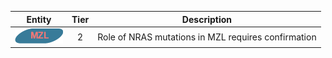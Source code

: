 |Entity|Tier|Description              |
|:----:|:----:|------------------------------|
|![MZL](images/icons/MZL_tier2.png) | 2 | Role of NRAS mutations in MZL requires confirmation|
